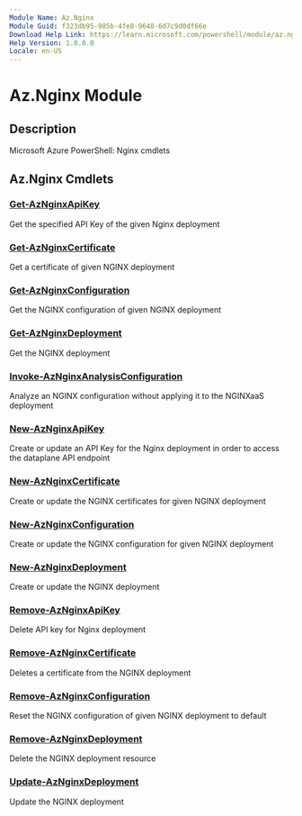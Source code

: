 ```yaml
---
Module Name: Az.Nginx
Module Guid: f323db95-985b-4fe8-9648-6d7c9d0df66e
Download Help Link: https://learn.microsoft.com/powershell/module/az.nginx
Help Version: 1.0.0.0
Locale: en-US
---
```


# Az.Nginx Module
## Description
Microsoft Azure PowerShell: Nginx cmdlets

## Az.Nginx Cmdlets
### [Get-AzNginxApiKey](Get-AzNginxApiKey.md)
Get the specified API Key of the given Nginx deployment

### [Get-AzNginxCertificate](Get-AzNginxCertificate.md)
Get a certificate of given NGINX deployment

### [Get-AzNginxConfiguration](Get-AzNginxConfiguration.md)
Get the NGINX configuration of given NGINX deployment

### [Get-AzNginxDeployment](Get-AzNginxDeployment.md)
Get the NGINX deployment

### [Invoke-AzNginxAnalysisConfiguration](Invoke-AzNginxAnalysisConfiguration.md)
Analyze an NGINX configuration without applying it to the NGINXaaS deployment

### [New-AzNginxApiKey](New-AzNginxApiKey.md)
Create or update an API Key for the Nginx deployment in order to access the dataplane API endpoint

### [New-AzNginxCertificate](New-AzNginxCertificate.md)
Create or update the NGINX certificates for given NGINX deployment

### [New-AzNginxConfiguration](New-AzNginxConfiguration.md)
Create or update the NGINX configuration for given NGINX deployment

### [New-AzNginxDeployment](New-AzNginxDeployment.md)
Create or update the NGINX deployment

### [Remove-AzNginxApiKey](Remove-AzNginxApiKey.md)
Delete API key for Nginx deployment

### [Remove-AzNginxCertificate](Remove-AzNginxCertificate.md)
Deletes a certificate from the NGINX deployment

### [Remove-AzNginxConfiguration](Remove-AzNginxConfiguration.md)
Reset the NGINX configuration of given NGINX deployment to default

### [Remove-AzNginxDeployment](Remove-AzNginxDeployment.md)
Delete the NGINX deployment resource

### [Update-AzNginxDeployment](Update-AzNginxDeployment.md)
Update the NGINX deployment

